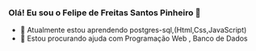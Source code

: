 ### Olá! Eu sou o Felipe de Freitas Santos Pinheiro 👋


- 🌱 Atualmente estou aprendendo postgres-sql,(Html,Css,JavaScript) 
- 🤔 Estou procurando ajuda com Programação Web , Banco de Dados
